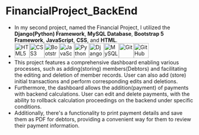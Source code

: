 # FinancialProject_BackEnd
  - In my second project, named the Financial Project, I utilized the **Django(Python) Framework**, **MySQL Database**, **Bootstrap 5 Framework**, **JavaScript**, **CSS**, and **HTML**.
  - <img src="https://cdn.jsdelivr.net/gh/devicons/devicon/icons/html5/html5-original-wordmark.svg" alt="HTML5" width="40" height="40"/><img src="https://cdn.jsdelivr.net/gh/devicons/devicon/icons/css3/css3-original-wordmark.svg" alt="CSS3" width="40" height="40"/><img src="https://upload.wikimedia.org/wikipedia/commons/b/b2/Bootstrap_logo.svg" alt="Bootstrap" width="40" height="40"/><img src="https://cdn.jsdelivr.net/gh/devicons/devicon/icons/javascript/javascript-original.svg" alt="JavaScript" width="40" height="40"/><img src="https://cdn.jsdelivr.net/gh/devicons/devicon/icons/python/python-original.svg" alt="Python" width="40" height="40"/><img src="https://cdn.jsdelivr.net/gh/devicons/devicon/icons/django/django-plain.svg" alt="Django" width="40" height="40"/><img src="https://cdn.jsdelivr.net/gh/devicons/devicon/icons/mysql/mysql-original-wordmark.svg" alt="MySQL" width="40" height="40"/><img src="https://git-scm.com/images/logos/downloads/Git-Icon-1788C.svg" alt="Git" width="40" height="40"/><img src="https://raw.githubusercontent.com/gilbarbara/logos/master/logos/github-icon.svg" alt="GitHub" width="40" height="40"/>
  - This project features a comprehensive dashboard enabling various processes, such as adding(storing) members(Debtors) and facilitating the editing and deletion of member records. User can also add (store) initial transactions and perform corresponding edits and deletions.
  - Furthermore, the dashboard allows the addition(payment) of payments with backend calculations. User can edit and delete payments, with the ability to rollback calculation proceedings on the backend under specific conditions.
  - Additionally, there's a functionality to print payment details and save them as PDF for debtors, providing a convenient way for them to review their payment information.

